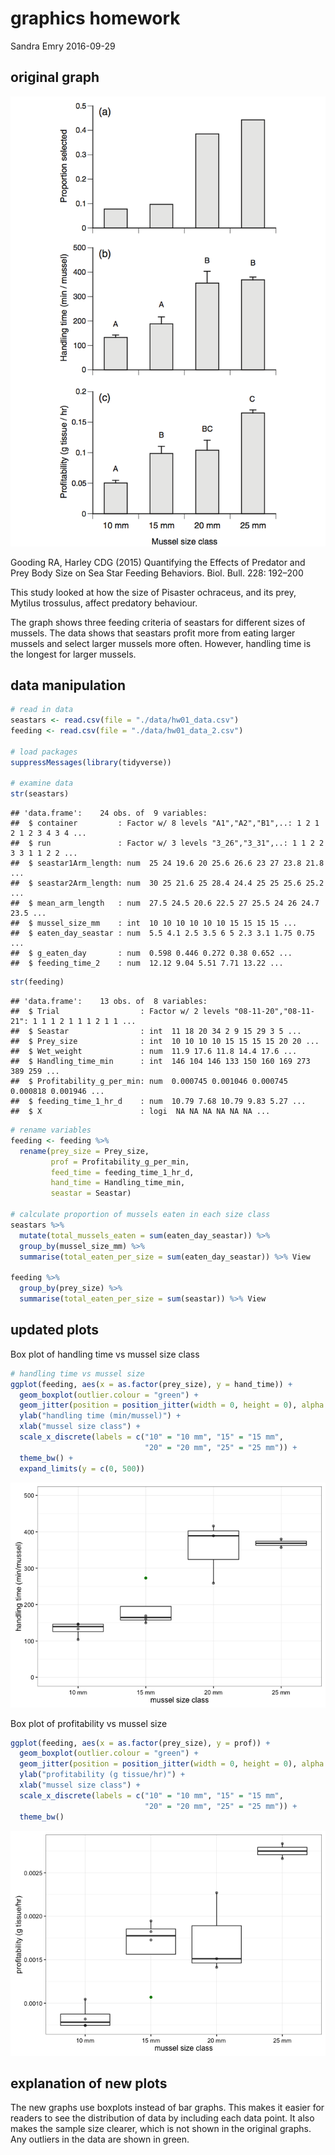graphics homework
================
Sandra Emry
2016-09-29

original graph
--------------

![](original_graph.png)

Gooding RA, Harley CDG (2015) Quantifying the Effects of Predator and Prey Body Size on Sea Star Feeding Behaviors. Biol. Bull. 228: 192–200

This study looked at how the size of Pisaster ochraceus, and its prey, Mytilus trossulus, affect predatory behaviour.

The graph shows three feeding criteria of seastars for different sizes of mussels. The data shows that seastars profit more from eating larger mussels and select larger mussels more often. However, handling time is the longest for larger mussels.

data manipulation
-----------------

``` r
# read in data
seastars <- read.csv(file = "./data/hw01_data.csv")
feeding <- read.csv(file = "./data/hw01_data_2.csv")

# load packages
suppressMessages(library(tidyverse))

# examine data
str(seastars)
```

    ## 'data.frame':    24 obs. of  9 variables:
    ##  $ container         : Factor w/ 8 levels "A1","A2","B1",..: 1 2 1 2 1 2 3 4 3 4 ...
    ##  $ run               : Factor w/ 3 levels "3_26","3_31",..: 1 1 2 2 3 3 1 1 2 2 ...
    ##  $ seastar1Arm_length: num  25 24 19.6 20 25.6 26.6 23 27 23.8 21.8 ...
    ##  $ seastar2Arm_length: num  30 25 21.6 25 28.4 24.4 25 25 25.6 25.2 ...
    ##  $ mean_arm_length   : num  27.5 24.5 20.6 22.5 27 25.5 24 26 24.7 23.5 ...
    ##  $ mussel_size_mm    : int  10 10 10 10 10 10 15 15 15 15 ...
    ##  $ eaten_day_seastar : num  5.5 4.1 2.5 3.5 6 5 2.3 3.1 1.75 0.75 ...
    ##  $ g_eaten_day       : num  0.598 0.446 0.272 0.38 0.652 ...
    ##  $ feeding_time_2    : num  12.12 9.04 5.51 7.71 13.22 ...

``` r
str(feeding)
```

    ## 'data.frame':    13 obs. of  8 variables:
    ##  $ Trial                  : Factor w/ 2 levels "08-11-20","08-11-21": 1 1 1 2 1 1 1 2 1 1 ...
    ##  $ Seastar                : int  11 18 20 34 2 9 15 29 3 5 ...
    ##  $ Prey_size              : int  10 10 10 10 15 15 15 15 20 20 ...
    ##  $ Wet_weight             : num  11.9 17.6 11.8 14.4 17.6 ...
    ##  $ Handling_time_min      : int  146 104 146 133 150 160 169 273 389 259 ...
    ##  $ Profitability_g_per_min: num  0.000745 0.001046 0.000745 0.000818 0.001946 ...
    ##  $ feeding_time_1_hr_d    : num  10.79 7.68 10.79 9.83 5.27 ...
    ##  $ X                      : logi  NA NA NA NA NA NA ...

``` r
# rename variables
feeding <- feeding %>% 
  rename(prey_size = Prey_size, 
         prof = Profitability_g_per_min,
         feed_time = feeding_time_1_hr_d, 
         hand_time = Handling_time_min,
         seastar = Seastar) 

# calculate proportion of mussels eaten in each size class
seastars %>% 
  mutate(total_mussels_eaten = sum(eaten_day_seastar)) %>% 
  group_by(mussel_size_mm) %>% 
  summarise(total_eaten_per_size = sum(eaten_day_seastar)) %>% View

feeding %>% 
  group_by(prey_size) %>% 
  summarise(total_eaten_per_size = sum(seastar)) %>% View
```

updated plots
-------------

Box plot of handling time vs mussel size class

``` r
# handling time vs mussel size 
ggplot(feeding, aes(x = as.factor(prey_size), y = hand_time)) + 
  geom_boxplot(outlier.colour = "green") +
  geom_jitter(position = position_jitter(width = 0, height = 0), alpha = 1/2) + 
  ylab("handling time (min/mussel)") +
  xlab("mussel size class") +
  scale_x_discrete(labels = c("10" = "10 mm", "15" = "15 mm",
                              "20" = "20 mm", "25" = "25 mm")) +
  theme_bw() +
  expand_limits(y = c(0, 500))
```

![](graphics_homework_files/figure-markdown_github/unnamed-chunk-2-1.png)

Box plot of profitability vs mussel size

``` r
ggplot(feeding, aes(x = as.factor(prey_size), y = prof)) + 
  geom_boxplot(outlier.colour = "green") + 
  geom_jitter(position = position_jitter(width = 0, height = 0), alpha = 1/2) + 
  ylab("profitability (g tissue/hr)") + 
  xlab("mussel size class") + 
  scale_x_discrete(labels = c("10" = "10 mm", "15" = "15 mm",
                              "20" = "20 mm", "25" = "25 mm")) +
  theme_bw()
```

![](graphics_homework_files/figure-markdown_github/unnamed-chunk-3-1.png)

explanation of new plots
------------------------

The new graphs use boxplots instead of bar graphs. This makes it easier for readers to see the distribution of data by including each data point. It also makes the sample size clearer, which is not shown in the original graphs. Any outliers in the data are shown in green.
